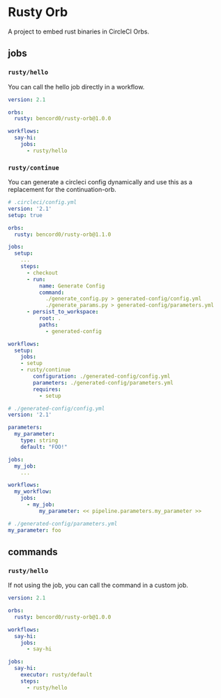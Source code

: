 # Rusty Orb

A project to embed rust binaries in CircleCI Orbs.

## jobs

### `rusty/hello`

You can call the hello job directly in a workflow.

```yaml
version: 2.1

orbs:
  rusty: bencord0/rusty-orb@1.0.0

workflows:
  say-hi:
    jobs:
      - rusty/hello
```

### `rusty/continue`

You can generate a circleci config dynamically and use this as a replacement
for the continuation-orb.

```yaml
# .circleci/config.yml
version: '2.1'
setup: true

orbs:
  rusty: bencord0/rusty-orb@1.1.0

jobs:
  setup:
    ...
    steps:
      - checkout
      - run:
          name: Generate Config
          command:
            ./generate_config.py > generated-config/config.yml
            ./generate_params.py > generated-config/parameters.yml
      - persist_to_workspace:
          root: .
          paths:
            - generated-config

workflows:
  setup:
    jobs:
    - setup
    - rusty/continue
        configuration: ./generated-config/config.yml
        parameters: ./generated-config/parameters.yml
        requires:
          - setup

```

```yaml
# ./generated-config/config.yml
version: '2.1'

parameters:
  my_parameter:
    type: string
    default: "FOO!"

jobs:
  my_job:
    ...

workflows:
  my_workflow:
    jobs:
      - my_job:
          my_parameter: << pipeline.parameters.my_parameter >>
```

```yaml
# ./generated-config/parameters.yml
my_parameter: foo
```

## commands

### `rusty/hello`

If not using the job, you can call the command in a custom job.


```yaml
version: 2.1

orbs:
  rusty: bencord0/rusty-orb@1.0.0

workflows:
  say-hi:
    jobs:
      - say-hi

jobs:
  say-hi:
    executor: rusty/default
    steps:
      - rusty/hello

```
